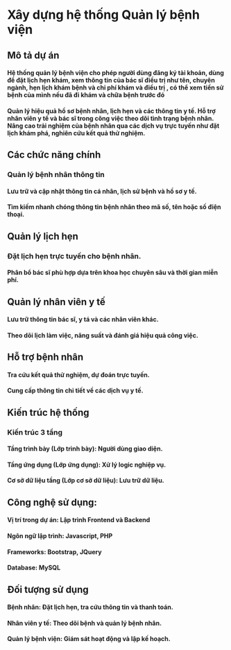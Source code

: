 # Xây dựng hệ thống Quản lý bệnh viện
## Mô tả dự án
#### Hệ thống quản lý bệnh viện cho phép người dùng đăng ký tài khoản, dùng để đặt lịch hẹn khám, xem thông tin của  bác sĩ điều trị như tên, chuyên ngành, hẹn lịch khám bệnh và chi phí khám và điều trị , có thể xem tiền sử bệnh của mình nếu đã đi khám và chữa bệnh trước đó
#### Quản lý hiệu quả hồ sơ bệnh nhân, lịch hẹn và các thông tin y tế. Hỗ trợ nhân viên y tế và bác sĩ trong công việc theo dõi tình trạng bệnh nhân. Nâng cao trải nghiệm của bệnh nhân qua các dịch vụ trực tuyến như đặt lịch khám phá, nghiên cứu kết quả thử nghiệm.
## Các chức năng chính
###   Quản lý bệnh nhân thông tin
####    Lưu trữ và cập nhật thông tin cá nhân, lịch sử bệnh và hồ sơ y tế.
####    Tìm kiếm nhanh chóng thông tin bệnh nhân theo mã số, tên hoặc số điện thoại.
## Quản lý lịch hẹn
###  Đặt lịch hẹn trực tuyến cho bệnh nhân.
####    Phân bổ bác sĩ phù hợp dựa trên khoa học chuyên sâu và thời gian miễn phí.
## Quản lý nhân viên y tế
####    Lưu trữ thông tin bác sĩ, y tá và các nhân viên khác.
####    Theo dõi lịch làm việc, năng suất và đánh giá hiệu quả công việc.
## Hỗ trợ bệnh nhân
####   Tra cứu kết quả thử nghiệm, dự đoán trực tuyến.
####   Cung cấp thông tin chi tiết về các dịch vụ y tế.
## Kiến trúc hệ thống
### Kiến trúc 3 tầng
####   Tầng trình bày (Lớp trình bày): Người dùng giao diện.
####   Tầng ứng dụng (Lớp ứng dụng): Xử lý logic nghiệp vụ.
####   Cơ sở dữ liệu tầng (Lớp cơ sở dữ liệu): Lưu trữ dữ liệu.
## Công nghệ sử dụng:
#### Vị trí trong dự án: Lập trình Frontend và Backend
#### Ngôn ngữ lập trình: Javascript, PHP 
#### Frameworks: Bootstrap, JQuery 
#### Database: MySQL
## Đối tượng sử dụng
#### Bệnh nhân: Đặt lịch hẹn, tra cứu thông tin và thanh toán.
#### Nhân viên y tế: Theo dõi bệnh và quản lý bệnh nhân.
#### Quản lý bệnh viện: Giám sát hoạt động và lập kế hoạch.
